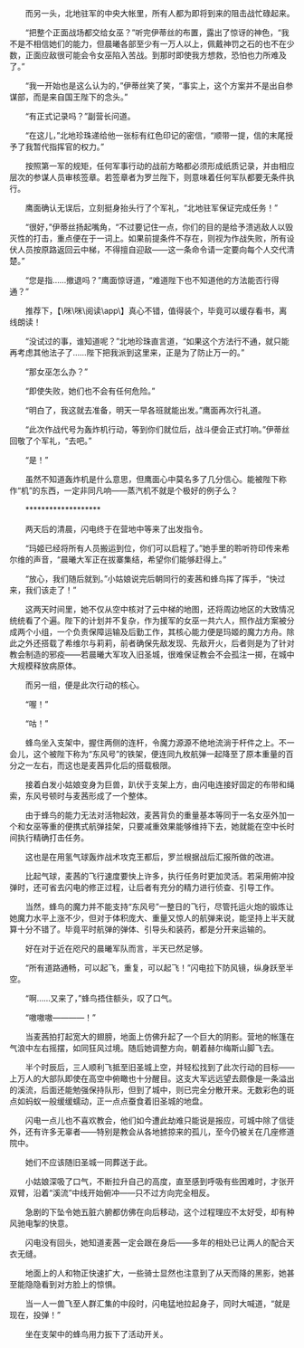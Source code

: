 　　而另一头，北地驻军的中央大帐里，所有人都为即将到来的阻击战忙碌起来。

　　“把整个正面战场都交给女巫？”听完伊蒂丝的布置，露出了惊讶的神色，“我不是不相信她们的能力，但晨曦各部至少有一万人以上，佩戴神罚之石的也不在少数，正面应敌很可能会令女巫陷入苦战。到那时即使我方想救，恐怕也力所难及了。”

　　“我一开始也是这么认为的，”伊蒂丝笑了笑，“事实上，这个方案并不是出自参谋部，而是来自国王陛下的念头。”

　　“有正式记录吗？”副营长问道。

　　“在这儿，”北地珍珠递给他一张标有红色印记的密信，“顺带一提，信的末尾授予了我暂代指挥官的权力。”

　　按照第一军的规矩，任何军事行动的战前方略都必须形成纸质记录，并由相应层次的参谋人员审核签章。若签章者为罗兰陛下，则意味着任何军队都要无条件执行。

　　鹰面确认无误后，立刻挺身抬头行了个军礼，“北地驻军保证完成任务！”

　　“很好，”伊蒂丝扬起嘴角，“不过要记住一点，你们的目的是给予溃逃敌人以毁灭性的打击，重点便在于一词上。如果前提条件不存在，则视为作战失败，所有设伏人员按原路返回云中梯，不得擅自迎敌——这一条命令请一定要向每个人交代清楚。”

　　“您是指……撤退吗？”鹰面惊讶道，“难道陛下也不知道他的方法能否行得通？”

　　推荐下，【\咪\咪\阅读\app\\】真心不错，值得装个，毕竟可以缓存看书，离线朗读！

　　“没试过的事，谁知道呢？”北地珍珠直言道，“如果这个方法行不通，就只能再考虑其他法子了……陛下把我派到这里来，正是为了防止万一的。”

　　“那女巫怎么办？”

　　“即使失败，她们也不会有任何危险。”

　　“明白了，我这就去准备，明天一早各班就能出发。”鹰面再次行礼道。

　　“此次作战代号为轰炸机行动，等到你们就位后，战斗便会正式打响。”伊蒂丝回敬了个军礼，“去吧。”

　　“是！”

　　虽然不知道轰炸机是什么意思，但鹰面心中莫名多了几分信心。能被陛下称作“机”的东西，一定非同凡响——蒸汽机不就是个极好的例子么？

　　*******************

　　两天后的清晨，闪电终于在营地中等来了出发指令。

　　“玛姬已经将所有人员搬运到位，你们可以启程了。”她手里的聆听符印传来希尔维的声音，“晨曦大军正在拔寨集结，希望你们能够赶得上。”

　　“放心，我们随后就到。”小姑娘说完后朝同行的麦茜和蜂鸟挥了挥手，“快过来，我们该走了！”

　　这两天时间里，她不仅从空中核对了云中梯的地图，还将周边地区的大致情况统统看了个遍。陛下的计划并不复杂，作为援军的女巫一共六人，照作战方案被分成两个小组，一个负责保障运输及后勤工作，其核心能力便是玛姬的魔力方舟。除此之外还搭载了希维尔与莉莉，前者确保先敌发现、先敌开火，后者则是为了针对教会制造的邪疫——若晨曦大军攻入旧圣城，很难保证教会不会孤注一掷，在城中大规模释放病原体。

　　而另一组，便是此次行动的核心。

　　“喔！”

　　“咕！”

　　蜂鸟坐入支架中，握住两侧的连杆，令魔力源源不绝地流淌于杆件之上。不一会儿，这个被陛下称为“东风号”的铁架，便连同九枚航弹一起降至了原本重量的百分之一左右，而这也是麦茜异化后的搭载极限。

　　接着白发小姑娘变身为巨兽，趴伏于支架上方，由闪电连接好固定的布带和绳索，东风号顿时与麦茜形成了一个整体。

　　由于蜂鸟的能力无法对活物起效，麦茜背负的重量基本等同于一名女巫外加一个和女巫等重的便携式航弹挂架，只要减重效果能够维持下去，她就能在空中长时间执行精确打击任务。

　　这也是在用氢气球轰炸战术攻克王都后，罗兰根据战后汇报所做的改进。

　　比起气球，麦茜的飞行速度要快上许多，执行任务时更加灵活。若采用俯冲投弹时，还可省去闪电的修正过程，让后者有充分的精力进行侦查、引导工作。

　　当然，蜂鸟的魔力并不能支持“东风号”一整日的飞行，尽管托运火炮的锻炼让她魔力水平上涨不少，但对于体积庞大、重量又惊人的航弹来说，能坚持上半天就算十分不错了。毕竟平时航弹的弹体、引导头和装药，都是分开来运输的。

　　好在对于近在咫尺的晨曦军队而言，半天已然足够。

　　“所有道路通畅，可以起飞，重复，可以起飞！”闪电拉下防风镜，纵身跃至半空。

　　“啊……又来了，”蜂鸟捂住额头，叹了口气。

　　“嗷嗷嗷————！”

　　当麦茜拍打起宽大的翅膀，地面上仿佛升起了一个巨大的阴影。营地的帐篷在气浪中左右摇摆，如同狂风过境。随后她调整方向，朝着赫尔梅斯山脚飞去。

　　半个时辰后，三人顺利飞抵至旧圣城上空，并轻松找到了此次行动的目标——上万人的大部队即使在高空中俯瞰也十分醒目。这支大军远远望去颇像是一条溢出的溪流，后面还能勉强保持队形，但到了城中，则已完全分散开来。无数彩色的斑点如蚂蚁一般缓缓蠕动，正一点点蚕食着旧圣城的地盘。

　　闪电一点儿也不喜欢教会，他们如今遭此劫难只能说是报应，可城中除了信徒外，还有许多无辜者——特别是教会从各地掳掠来的孤儿，至今仍被关在几座修道院中。

　　她们不应该随旧圣城一同葬送于此。

　　小姑娘深吸了口气，不断拉升自己的高度，直至感到呼吸有些困难时，才张开双臂，沿着“溪流”中线开始俯冲——只不过方向完全相反。

　　急剧的下坠令她五脏六腑都仿佛在向后移动，这个过程理应不太好受，却有种风驰电掣的快意。

　　闪电没有回头，她知道麦茜一定会跟在身后——多年的相处已让两人的配合天衣无缝。

　　地面上的人和物正快速扩大，一些骑士显然也注意到了从天而降的黑影，她甚至能隐隐看到对方脸上的惊惧。

　　当一人一兽飞至人群汇集的中段时，闪电猛地拉起身子，同时大喊道，“就是现在，投弹！”

　　坐在支架中的蜂鸟用力扳下了活动开关。
